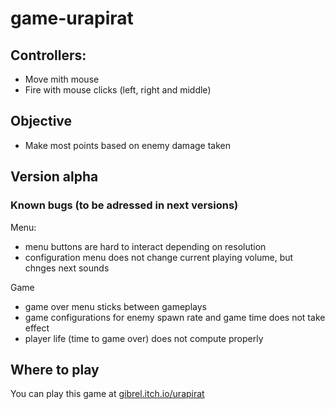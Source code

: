 # game-urapirat

## Controllers:

 * Move mith mouse
 * Fire with mouse clicks (left, right and middle)

## Objective

 * Make most points based on enemy damage taken
 
## Version alpha

### Known bugs (to be adressed in next versions)

  Menu:
  * menu buttons are hard to interact depending on resolution
  * configuration menu does not change current playing volume, but chnges next sounds
  
  Game
  * game over menu sticks between gameplays
  * game configurations for enemy spawn rate and game time does not take effect
  * player life (time to game over) does not compute properly

## Where to play

  You can play this game at [gibrel.itch.io/urapirat](https://gibrel.itch.io/urapirat)

  